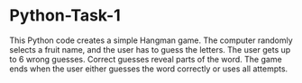 # Python-Task-1
This Python code creates a simple Hangman game. The computer randomly selects a fruit name, and the user has to guess the letters. The user gets up to 6 wrong guesses. Correct guesses reveal parts of the word. The game ends when the user either guesses the word correctly or uses all attempts.
